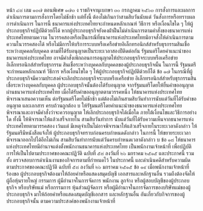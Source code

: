 หน้า ๔๘
เลม ๑๓๗ ตอนพิเศษ ๑๗๓ ง ราชกิจจานุเบกษา
๓๐ กรกฎาคม ๒๕๖๓
การสั่งการและผลการดำเนินการตามการสั่งการโดยไม่ชักช้า แต่ทั้งนี้ ต้องไม่เกินกว่าสามสิบวันนับแต่
วันสั่งการหรือทราบผลการดำเนินการ ในการนี้ ธนาคารแห่งประเทศไทยจะกำหนดหลักเกณฑ์ วิธีการ
หรือเงื่อนไขใด ๆ ให้ผู้ประกอบธุรกิจปฏิบัติด้วยก็ได้
หากผู้ประกอบธุรกิจยังคงฝ่าฝืนไม่ดำเนินการตามคำสั่งของธนาคารแห่งประเทศไทยตามความ
ในวรรคสองหรือเป็นกรณีที่ธนาคารแห่งประเทศไทยมิอาจสั่งให้ดำเนินการตามความในวรรคสองได้
หรือไม่มีการให้บริการระบบหรือเครือข่ายอิเล็กทรอนิกส์สำหรับธุรกรรมสินเชื่อระหว่างบุคคลกับบุคคล
ตามที่ได้รับอนุญาตเป็นระยะเวลาสองปีติดต่อกัน รัฐมนตรีโดยคำแนะนำของธนาคารแห่งประเทศไทย
อาจมีคำสั่งเพิกถอนการอนุญาตให้ประกอบธุรกิจระบบหรือเครือข่ายอิเล็กทรอนิกส์สำหรับธุรกรรม
สินเชื่อระหว่างบุคคลกับบุคคลของผู้ประกอบธุรกิจนั้น ในการนี้ รัฐมนตรีจะกำหนดหลักเกณฑ์ วิธีการ
หรือเงื่อนไขใด ๆ ให้ผู้ประกอบธุรกิจปฏิบัติด้วยก็ได้
ข้อ ๑๗ ในกรณีที่ผู้ประกอบธุรกิจมีความประสงค์จะเลิกประกอบธุรกิจระบบหรือเครือข่าย
อิเล็กทรอนิกส์สำหรับธุรกรรมสินเชื่อระหว่างบุคคลกับบุคคล ผู้ประกอบธุรกิจนั้นต้องได้รับอนุญาต
จากรัฐมนตรีโดยให้ยื่นคำขออนุญาตผ่านธนาคารแห่งประเทศไทย
เมื่อได้รับคําขออนุญาตตามวรรคหนึ่ง ให้ธนาคารแห่งประเทศไทยพิจารณาเสนอความเห็น
ต่อรัฐมนตรีโดยไม่ชักช้า แต่ต้องไม่เกินสามสิบวันทำการนับแต่วันที่ได้รับคำขออนุญาต และเอกสาร
ครบถ้วนถูกต้อง
บ
ให้รัฐมนตรีโดยคำแนะนำของธนาคารแห่งประเทศไทยพิจารณาและอาจมีคำสั่งว่าจะควรอนุญาต
ให้เลิกประกอบธุรกิจได้เมื่อใด ภายใต้เงื่อนไขและวิธีการอย่างใด ทั้งนี้ ให้พิจารณาให้แล้วเสร็จภายใน
สามสิบวันทําการ นับแต่วันที่ได้รับความเห็นจากธนาคารแห่งประเทศไทยตามวรรคสอง เว้นแต่
มีเหตุจําเป็นไม่อาจพิจารณาให้แล้วเสร็จภายในระยะเวลาดังกล่าว ให้รัฐมนตรีมีหนังสือแจ้งให้
ผู้ประกอบธุรกิจทราบก่อนครบกำหนดดังกล่าว ในการนี้ ให้ขยายระยะเวลาพิจารณาออกไปได้อีกไม่เกิน
สามสิบวันทําการนับแต่วันครบกําหนดเวลาดังกล่าว
บ
ข้อ ๑๘ ให้ธนาคารแห่งประเทศไทยมีอำนาจแต่งตั้งพนักงานธนาคารแห่งประเทศไทย
เป็นพนักงานเจ้าหน้าที่ เพื่อปฏิบัติการให้เป็นไปตามประกาศของคณะปฏิวัติ ฉบับที่ ๕๘ ลงวันที่
๒๖ มกราคม ๒๕๑๕ และประกาศนี้ รวมทั้ง ตรวจสอบการดำเนินงานของกิจการตามที่กำหนดไว้
ในประกาศนี้ และดำเนินคดีสำหรับความผิดตามประกาศของคณะปฏิวัติ ฉบับที่ ๕๘ ลงวันที่
๒๖ มกราคม ๒๕๑๕
ข้อ ๑๙ เมื่อพนักงานเจ้าหน้าที่ร้องขอ ผู้ประกอบธุรกิจต้องมาให้ถ้อยคำหรือแสดงสมุดบัญชี
เอกสารและหลักฐานอื่น รวมถึงต้องจัดให้ผู้ถือหุ้นรายใหญ่ กรรมการ ผู้มีอำนาจในการจัดการ
พนักงาน ลูกจ้าง หรือผู้สอบบัญชีของผู้ประกอบธุรกิจ หรือบริษัทแม่ หรือกรรมการ หุ้นส่วนผู้จัดการ
หรือผู้มีอำนาจในการจัดการของบริษัทแม่ของผู้ประกอบธุรกิจ มาให้ถ้อยคำหรือแสดงสมุดบัญชีเอกสาร
และหลักฐานอื่น อันเกี่ยวกับกิจการของผู้ประกอบธุรกิจนั้น ตามความประสงค์ของพนักงานเจ้าหน้าที่
